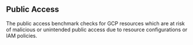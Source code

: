 ## Public Access

The public access benchmark checks for GCP resources which are at risk of malicious or unintended public access due to resource configurations or IAM policies. 